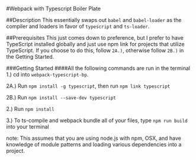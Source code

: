 #Webpack with Typescript Boiler Plate

##Description
This essentially swaps out `babel` and `babel-loader` as the compiler and loaders in favor of `typescript` and `ts-loader`. 

##Prerequisites
This just comes down to preference, but I prefer to have TypeScript installed globally and just use npm link for projects
that utilize TypeScript. If you choose to do this, follow `2A.)`, otherwise follow `2B.)` in the Getting Started.

###Getting Started 
####All the following commands are run in the terminal
1.) cd into `webpack-typescript-bp`.

2A.) Run `npm install -g typescript`, then run `npm link typescript`

2B.) Run `npm install --save-dev typescript`

2.) Run `npm install`

3.) To ts-compile and webpack bundle all of your files, type `npm run build` into your terminal

note: This assumes that you are using node.js with npm, OSX, and have knowledge of module patterns and loading various dependencies into a project.